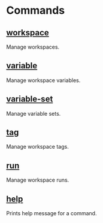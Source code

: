# Commands

## [workspace](./workspace.md)

Manage workspaces.

## [variable](./variable.md)

Manage workspace variables.

## [variable-set](./variable-set.md)

Manage variable sets.

## [tag](./tag.md)

Manage workspace tags.

## [run](./run.md)

Manage workspace runs.

## [help](./help.md)

Prints help message for a command.